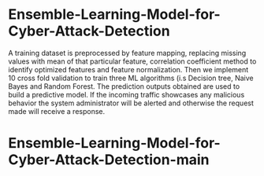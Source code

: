# Ensemble-Learning-Model-for-Cyber-Attack-Detection
A training dataset is preprocessed by feature mapping, replacing missing values with mean of that particular feature, correlation coefficient method to identify optimized features and feature normalization. Then we implement 10 cross fold validation to train three ML algorithms (i.s Decision tree, Naive Bayes and Random Forest. The prediction outputs obtained are used to build a predictive model. If the incoming traffic showcases any malicious behavior the system administrator will be alerted and otherwise the request made will receive a response.
# Ensemble-Learning-Model-for-Cyber-Attack-Detection-main
